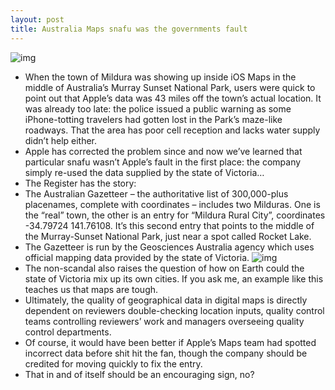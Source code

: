 ```yaml
---
layout: post
title: Australia Maps snafu was the governments fault
---
```

![img](http://media.idownloadblog.com/wp-content/uploads/2012/06/3D-Maps-icon.png)
* When the town of Mildura was showing up inside iOS Maps in the middle of Australia’s Murray Sunset National Park, users were quick to point out that Apple’s data was 43 miles off the town’s actual location. It was already too late: the police issued a public warning as some iPhone-totting travelers had gotten lost in the Park’s maze-like roadways. That the area has poor cell reception and lacks water supply didn’t help either.
* Apple has corrected the problem since and now we’ve learned that particular snafu wasn’t Apple’s fault in the first place: the company simply re-used the data supplied by the state of Victoria…
* The Register has the story:
* The Australian Gazetteer – the authoritative list of 300,000-plus placenames, complete with coordinates – includes two Milduras. One is the “real” town, the other is an entry for “Mildura Rural City”, coordinates -34.79724 141.76108. It’s this second entry that points to the middle of the Murray-Sunset National Park, just near a spot called Rocket Lake.
* The Gazetteer is run by the Geosciences Australia agency which uses official mapping data provided by the state of Victoria.
![img](http://media.idownloadblog.com/wp-content/uploads/2012/12/australia-maps-snafu.png)
* The non-scandal also raises the question of how on Earth could the state of Victoria mix up its own cities. If you ask me, an example like this teaches us that maps are tough.
* Ultimately, the quality of geographical data in digital maps is directly dependent on reviewers double-checking location inputs, quality control teams controlling reviewers’ work and managers overseeing quality control departments.
* Of course, it would have been better if Apple’s Maps team had spotted incorrect data before shit hit the fan, though the company should be credited for moving quickly to fix the entry.
* That in and of itself should be an encouraging sign, no?

